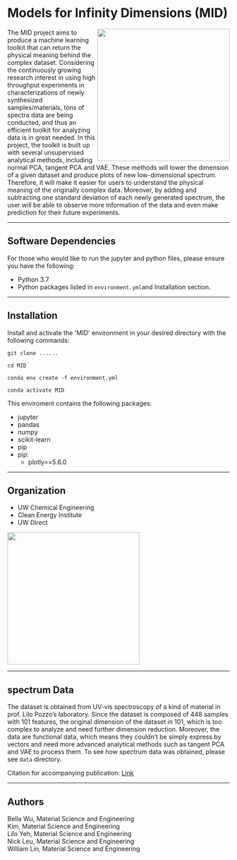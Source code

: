 # Models for Infinity Dimensions (MID)

<img src=https://github.com/Bella-cell/VAE/blob/main/doc/MIDLogo.png width=300 p align="right">

The MID project aims to produce a machine learning toolkit that can return the physical meaning behind the complex dataset. Considering the continuously growing research interest in using high throughput experiments in characterizations of newly synthesized samples/materials, tons of spectra data are being conducted, and thus an efficient toolkit for analyzing data is in great needed. In this project, the toolkit is built up with several unsupervised analytical methods, including normal PCA, tangent PCA and VAE. These methods will lower the dimension of a given dataset and produce plots of new low-dimensional spectrum. Therefore, it will make it easier for users to understand the physical meaning of the originally complex data. Moreover, by adding and subtracting one standard deviation of each newly generated spectrum, the user will be able to observe more information of the data and even make prediction for their future experiments.

-----
## Software Dependencies
For those who would like to run the jupyter and python files, please ensure you have the following:
- Python 3.7
- Python packages listed in `environment.yml`and Installation section.

-----
## Installation
Install and activate the 'MID' environment in your desired directory with the following commands:

`git clone ......`

`cd MID`

`conda env create -f environment.yml`

`conda activate MID`

This enviroment contains the following packages: <br>
- jupyter
- pandas
- numpy
- scikit-learn
- pip
- pip:
  - plotly==5.6.0

-----
## Organization


- UW Chemical Engineering
- Clean Energy Institute
- UW Direct           

<img src=https://github.com/Bella-cell/VAE/blob/main/doc/organization.png width=300 p align="center">

-----
## spectrum Data
The dataset is obtained from UV-vis spectroscopy of a kind of material in prof. Lilo Pozzo’s laboratory. Since the dataset is composed of 448 samples with 101 features, the original dimension of the dataset in 101, which is too complex to analyze and need further dimension reduction. Moreover, the data are functional data, which means they couldn’t be simply express by vectors and need more advanced analytical methods such as tangent PCA and VAE to process them.
To see how spectrum data was obtained, please see `data` directory.

Citation for accompanying publication:
[Link](https://s3.eu-west-1.amazonaws.com/assets.prod.orp.cambridge.org/59/95672707d54c79b14a3bbae3a87aa9_no_meta.pdf?AWSAccessKeyId=ASIA5XANBN3JMTIBZD3O&Expires=1654493193&Signature=W4erv8fST7sAJQ6VLgwp6h5A0cw%3D&response-cache-control=no-store&response-content-disposition=inline%3B%20filename%20%3D%22multivariate-analysis-of-peptide-driven-nucleation-and-growth-of-au-nanoparticles.pdf%22&response-content-type=application%2Fpdf&x-amz-security-token=FwoGZXIvYXdzEM%2F%2F%2F%2F%2F%2F%2F%2F%2F%2F%2FwEaDKFLn3XpZbPpHP2s4iKtAQM5zs%2BbclVzzKPoUgGkgwuJ5YJn1VUUdzpHMocPMgdV7A%2FZdX%2BuBTf4vw7DLrDTiZAJq70ieyG684a%2FHjnAApgx4eOYnaj%2F8OervYom6JVcnxDndrp7UndafWXNqG324bKjc8F%2BQUh%2BWq4NGg0gictyFXTbhcF7C7kJHdFVyOxzdNMrx3d7UYRvbzgdpsJZ05CehfYfWAEtiNJSjZNLM7sVUnk8Etv8D8zEa2yFKLOc9pQGMi19wei5JKfp9QRcXTeH7WcGT3MNVdxwpwtPcrBF%2FY7W%2BL%2Fhknv9E2hphz8K0%2FE%3D)

-----

## Authors
Bella Wu, Material Science and Engineering <br>
Kim, Material Science and Engineering <br>
Lilo Yeh, Material Science and Engineering <br>
Nick Leu, Material Science and Engineering <br>
William Lin, Material Science and Engineering <br>
